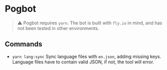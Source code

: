 # Pogbot

> ⚠ Pogbot requires `yarn`. The bot is built with `fly.io` in mind, and has not been tested in other environments.

## Commands
-   `yarn lang:sync`
    Sync language files with `en.json`, adding missing keys.
    Language files have to contain valid JSON, if not, the tool will error.
